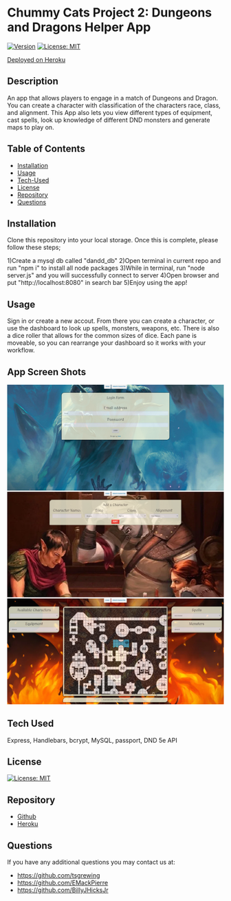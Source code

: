 # Chummy Cats Project 2: Dungeons and Dragons Helper App
  
  [![Version](https://img.shields.io/badge/version-1.0.0-blue.svg?cacheSeconds=2592000)]()
  [![License: MIT](https://img.shields.io/badge/License-MIT-yellow.svg)](https://opensource.org/licenses/MIT)
  
  [Deployed on Heroku](https://blooming-ridge-74846.herokuapp.com/)
  
  ## Description
An app that allows players to engage in a match of Dungeons and Dragon. You can create a character with classification of the characters race, class, and alignment. This App also lets you view different types of equipment, cast spells, look up knowledge of different DND monsters and generate maps to play on. 

  ## Table of Contents

  * [Installation](#installation)
  * [Usage](#usage)
  * [Tech-Used](#Tech-Used)
  * [License](#license)
  * [Repository](#Repository)
  * [Questions](#questions)

  ## Installation

Clone this repository into your local storage. Once this is complete, please follow these steps;

1)Create a mysql db called "dandd_db" 2)Open terminal in current repo and run "npm i" to install all node packages 3)While in terminal, run "node server.js" and you will successfully connect to server 4)Open browser and put "http://localhost:8080" in search bar 5)Enjoy using the app!

  ## Usage
  
 Sign in or create a new accout. From there you can create a character, or use the dashboard to look up spells, monsters, weapons, etc. There is also a dice roller that allows for the common sizes of dice. Each pane is moveable, so you can rearrange your dashboard so it works with your workflow.

  ## App Screen Shots

  ![Photo](./images/DND-Helper1.PNG)   
  ![Photo](./images/DND-Helper2.PNG)
  ![Photo](./images/DND-Helper3.PNG)

  ## Tech Used
  
  Express, Handlebars, bcrypt, MySQL, passport, DND 5e API


  ## License

  [![License: MIT](https://img.shields.io/badge/License-MIT-yellow.svg)](https://opensource.org/licenses/MIT)

  ## Repository

  - [Github](https://github.com/tsgrewing/project-2)
  - [Heroku](https://blooming-ridge-74846.herokuapp.com/)

  ## Questions

  If you have any additional questions you may contact us at:

   * https://github.com/tsgrewing
   * https://github.com/EMackPierre
   * https://github.com/BillyJHicksJr

  
